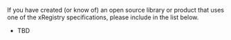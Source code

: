If you have created (or know of) an open source library or product that uses
one of the xRegistry specifications, please include in the list below.

- TBD
